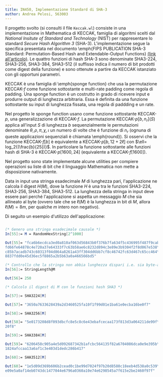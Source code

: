 ```yaml
---
title: IN450, Implementazione Standard di SHA-3
author: Andrea Pelosi, 563003
---
```


Il progetto svolto (si consulti il file `Keccak.wl`) consiste in una implementazione in Mathematica di KECCAK, famiglia di algoritmi scelti dal *National Insitute of Standard and Technology* (NIST) per rappresentare lo standard *Secure Hash Algorithm 3* (SHA-3). L'implementazione segue la specifica presentata nel documento \emph{FIPS PUBLICATION SHA-3 Standard: Permutation-Based Hash and Extendable-Output Functions} [(link all'articolo)](https://csrc.nist.gov/publications/detail/fips/202/final).
Le quattro funzioni di hash SHA-3 sono denominate SHA3-224, SHA3-256, SHA3-384, SHA3-512 (il suffisso indica il numero di bit prodotti come digest della funzione) e sono ottenute a partire da KECCAK istanziato con gli opportuni parametri.

KECCAK è una famiglia di \emph{sponge function} che usa la permutazione KECCAK-$f$ come funzione sottostante e multi-rate padding come regola di padding. Una sponge function è un costrutto in grado di ricevere input e produrre output di lunghezza arbitraria. Essa è definita da una funzione sottostante su input di lunghezza fissata, una regola di paddding e un rate.

Nel progetto le sponge function usano come funzione sottostante KECCAK-$p$, una generalizzazione di KECCAK-$f$.
La permutazione KECCAK-$p[b,n_r](S)$ applica all'input $S$ di lunghezza $b$ sequenzialmente le permutazioni denominate $\theta, \rho, \pi, \chi, \iota$ un numero di volte che è funzione di $n_r$ (ognuna di queste applicazioni sequenziali è chiamata \emph{round}).
Si osservi che la funzione KECCAK-$f[b]$ è equivalente a KECCAK-$p[b,12+2\ell]$ con $\ell= log_2{(\frac{b}{25})}$. In particolare la funzione sottostante alle funzioni hash di SHA-3 è KECCAK-$p[1600,24]$ (equivalente a KECCAK-$f[1600]$).

Nel progetto sono state implementate alcune utilities per compiere operazioni su liste di bit che il linguaggio Mathematica non mette a disposizione nativamente.

Data in input una stringa esadecimale $M$ di lunghezza pari, l'applicazione ne calcola il digest $H(M)$, dove la funzione $H$ è una tra le funzioni SHA3-224, SHA3-256, SHA3-384, SHA3-512. La lunghezza della stringa in input deve essere pari perché l'applicazione si aspetta un messaggio $M$ che sia allineato al byte (ovvero tale che se $\ell(M)$ è la lunghezza in bit di $M$, allora $\ell(M)=8m$, per qualche $m$ intero non negativo).

Di seguito un esempio d'utilizzo dell'applicazione:

```Mathematica

(* Genero una stringa esadecimale causale *)
In[55]:= M = RandomHexString[2^1000]

Out[55]= "fca6b6ecdca3ed0a810af063d56843b0f376b7fa634f5c436995f487f9cab2853ee64\
fd66fe64878c4e720a37e64333f7c63b58ae6c8232d894c3e89e3b9304f2f8d067e538\
c85b7acadb743c60313f04d864a8261a43ff304dd6bb7cf8c46742fc63d467c65cc464\
8837fdd0e45d36ec5f8865a2b5b63a0a466566bd5"

(* Controllo che la stringa non abbia lunghezza dispari i.e. sia byte-aligned *)
In[56]:= StringLength@M

Out[56]= 250

(* Calcolo il digest di M con le funzioni hash SHA3 *)

In[57]:= SHA3224[M]

Out[57]= "3650a7633628439a2d3460525fa10f1f99d01e1ba61e0ecba16be0f7"

In[58]:= SHA3256[M]

Out[58]= "5e0173208d8f093dbcfc8e5c8c6e43ebafcecaa173f813d3a064211de99f\
20f8"

In[59]:= SHA3384[M]

Out[59]= "6206458c905a4e5d092687342b1afcbc564135f82a6704086dca0e9e395b\
1824afccaa13a6af1c3e403d1dedc286b417"

In[60]:= SHA3512[M]

Out[60]= "1e5d09d369b606b2cead0c1be99d7024f97b20d8580c18eeb4d538a0c539\
e09e5a0af14eb0743dc1477044e6796a0360a10e74e6298545a7f615e2be2460f97f"
```


